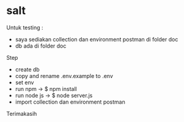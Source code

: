 # salt

Untuk testing :
- saya sediakan collection dan environment postman di folder doc
- db ada di folder doc

Step
- create db
- copy and rename .env.example to .env
- set env
- run npm -> $ npm install
- run node js -> $ node server.js
- import collection dan environment postman

Terimakasih
